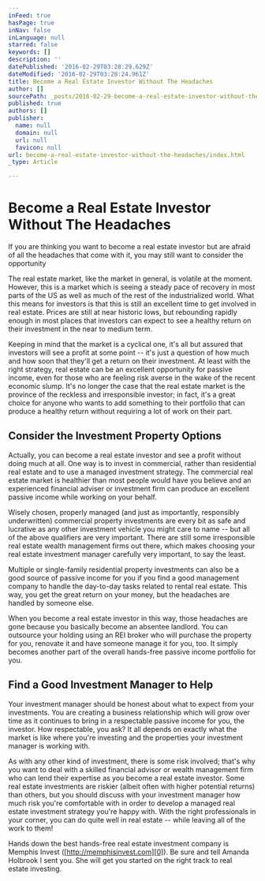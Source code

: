 ```yaml
---
inFeed: true
hasPage: true
inNav: false
inLanguage: null
starred: false
keywords: []
description: ''
datePublished: '2016-02-29T03:28:29.629Z'
dateModified: '2016-02-29T03:28:24.961Z'
title: Become a Real Estate Investor Without The Headaches
author: []
sourcePath: _posts/2016-02-29-become-a-real-estate-investor-without-the-headaches.md
published: true
authors: []
publisher:
  name: null
  domain: null
  url: null
  favicon: null
url: become-a-real-estate-investor-without-the-headaches/index.html
_type: Article

---
```

# Become a Real Estate Investor Without The Headaches

If you are thinking you want to become a real estate investor but are afraid of all the headaches that come with it, you may still want to consider the opportunity

The real estate market, like the market in general, is volatile at the moment. However, this is a market which is seeing a steady pace of recovery in most parts of the US as well as much of the rest of the industrialized world. What this means for investors is that this is still an excellent time to get involved in real estate. Prices are still at near historic lows, but rebounding rapidly enough in most places that investors can expect to see a healthy return on their investment in the near to medium term.

Keeping in mind that the market is a cyclical one, it's all but assured that investors will see a profit at some point -- it's just a question of how much and how soon that they'll get a return on their investment. At least with the right strategy, real estate can be an excellent opportunity for passive income, even for those who are feeling risk averse in the wake of the recent economic slump. It's no longer the case that the real estate market is the province of the reckless and irresponsible investor; in fact, it's a great choice for anyone who wants to add something to their portfolio that can produce a healthy return without requiring a lot of work on their part.

## Consider the Investment Property Options

Actually, you can become a real estate investor and see a profit without doing much at all. One way is to invest in commercial, rather than residential real estate and to use a managed investment strategy. The commercial real estate market is healthier than most people would have you believe and an experienced financial adviser or investment firm can produce an excellent passive income while working on your behalf.

Wisely chosen, properly managed (and just as importantly, responsibly underwritten) commercial property investments are every bit as safe and lucrative as any other investment vehicle you might care to name -- but all of the above qualifiers are very important. There are still some irresponsible real estate wealth management firms out there, which makes choosing your real estate investment manager carefully very important, to say the least.

Multiple or single-family residential property investments can also be a good source of passive income for you if you find a good management company to handle the day-to-day tasks related to rental real estate.  This way, you get the great return on your money, but the headaches are handled by someone else.

When you become a real estate investor in this way, those headaches are gone because you basically become an absentee landlord. You can outsource your holding using an REI broker who will purchase the property for you, renovate it and have someone manage it for you, too.  It simply becomes another part of the overall hands-free passive income portfolio for you.

## Find a Good Investment Manager to Help

Your investment manager should be honest about what to expect from your investments.  You are creating a business relationship which will grow over time as it continues to bring in a respectable passive income for you, the investor. How respectable, you ask? It all depends on exactly what the market is like where you're investing and the properties your investment manager is working with.

As with any other kind of investment, there is some risk involved; that's why you want to deal with a skilled financial advisor or wealth management firm who can lend their expertise as you become a real estate investor. Some real estate investments are riskier (albeit often with higher potential returns) than others, but you should discuss with your investment manager how much risk you're comfortable with in order to develop a managed real estate investment strategy you're happy with. With the right professionals in your corner, you can do quite well in real estate -- while leaving all of the work to them!

Hands down the best hands-free real estate investment company is  
Memphis Invest ([http://memphisinvest.com][0]). Be sure and tell Amanda Holbrook I sent you.  She will get you started on the right track to real  
estate investing.

# 

[0]: http://memphisinvest.com/